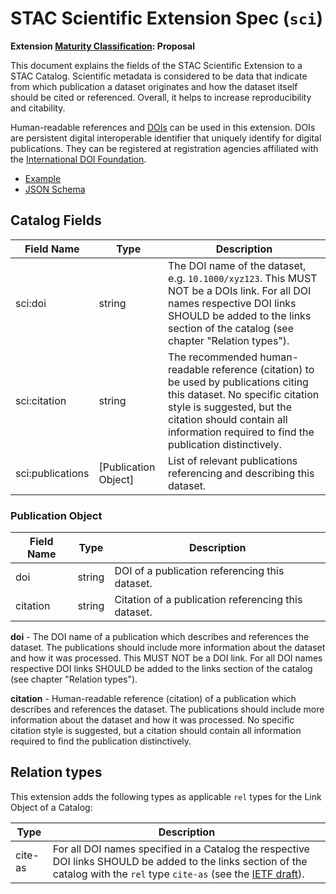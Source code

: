 # STAC Scientific Extension Spec (`sci`)

**Extension [Maturity Classification](../README.md#extension-maturity): Proposal**

This document explains the fields of the STAC Scientific Extension to a STAC Catalog. Scientific
metadata is considered to be data that indicate from which publication a dataset originates and how
the dataset itself should be cited or referenced. Overall, it helps to increase reproducibility and
citability.

Human-readable references and [DOIs](https://www.doi.org/) can be used in this extension. DOIs are
persistent digital interoperable identifier that uniquely identify for digital publications. They
can be registered at registration agencies affiliated with the
[International DOI Foundation](https://www.doi.org/).

- [Example](example-merraclim.json)
- [JSON Schema](schema.json)

## Catalog Fields

| Field Name       | Type                 | Description                                                                                                                                                                                                                                  |
| ---------------- | -------------------- | -------------------------------------------------------------------------------------------------------------------------------------------------------------------------------------------------------------------------------------------- |
| sci:doi          | string               | The DOI name of the dataset, e.g. `10.1000/xyz123`. This MUST NOT be a DOIs link. For all DOI names respective DOI links SHOULD be added to the links section of the catalog (see chapter "Relation types").                                 |
| sci:citation     | string               | The recommended human-readable reference (citation) to be used by publications citing this dataset. No specific citation style is suggested, but the citation should contain all information required to find the publication distinctively. |
| sci:publications | [Publication Object] | List of relevant publications referencing and describing this dataset.                                                                                                                                                                       |

### Publication Object

| Field Name | Type   | Description                                         |
| ---------- | ------ | --------------------------------------------------- |
| doi        | string | DOI of a publication referencing this dataset.      |
| citation   | string | Citation of a publication referencing this dataset. |

**doi** - The DOI name of a publication which describes and references the dataset. The publications
should include more information about the dataset and how it was processed. This MUST NOT be a DOI
link. For all DOI names respective DOI links SHOULD be added to the links section of the catalog
(see chapter "Relation types").

**citation** - Human-readable reference (citation) of a publication which describes and references
the dataset. The publications should include more information about the dataset and how it was
processed. No specific citation style is suggested, but a citation should contain all information
required to find the publication distinctively.

## Relation types

This extension adds the following types as applicable `rel` types for the Link Object of a Catalog:

| Type    | Description                                                                                                                                                                                                                             |
| ------- | --------------------------------------------------------------------------------------------------------------------------------------------------------------------------------------------------------------------------------------- |
| cite-as | For all DOI names specified in a Catalog the respective DOI links SHOULD be added to the links section of the catalog with the `rel` type `cite-as` (see the [IETF draft](https://tools.ietf.org/id/draft-vandesompel-citeas-03.html)). |
